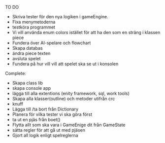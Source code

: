 TO DO

- Skriva tester för den nya logiken i gameEngine.
- Fixa menymetoderna
- testköra programmet
- Vi vill använda enum colors istället för att ha den som en sträng i klassen piece
- Fundera över AI-spelare och flowchart
- Skapa databas
- ändra piece texten
- avsluta spelet 
- Fundera på hur vill vill att spelet ska se ut i konsolen




Complete:

- Skapa class lib
- skapa console app
- lägga till alla extentions (enity framework, sql, work tools)
- Skapa alla klasser(outline) och metoder utifrån crc
- knuff
- Lägga till /ta bort från Dictionary
- Planera för vilka tester vi ska göra först
- ta ut en pjäs från boet()
- Flytta allt som ska vara i GameEnige dit från GameState
- sätta regler för att gå ut med  pjäsen
- Gjort all logik enligt spelreglerna